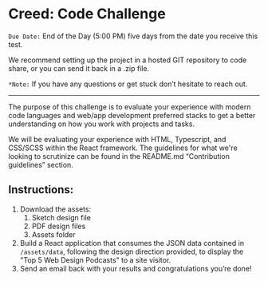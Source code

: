 # Creed: Code Challenge #

`Due Date:` End of the Day (5:00 PM) five days from the date you receive this test.

We recommend setting up the project in a hosted GIT repository to code share, or you can send it back in a .zip file.

`*Note:` If you have any questions or get stuck don’t hesitate to reach out.

---

The purpose of this challenge is to evaluate your experience with modern code languages and web/app development preferred stacks to get a better understanding on how you work with projects and tasks.

We will be evaluating your experience with HTML, Typescript, and CSS/SCSS within the React framework. The guidelines for what we're looking to scrutinize can be found in the README.md “Contribution guidelines” section.

## Instructions: ##

1. Download the assets:
    1. Sketch design file
    2. PDF design files
    3. Assets folder
2. Build a React application that consumes the JSON data contained in `/assets/data`, following the design direction provided, to display the "Top 5 Web Design Podcasts" to a site visitor.
3. Send an email back with your results and congratulations you’re done!